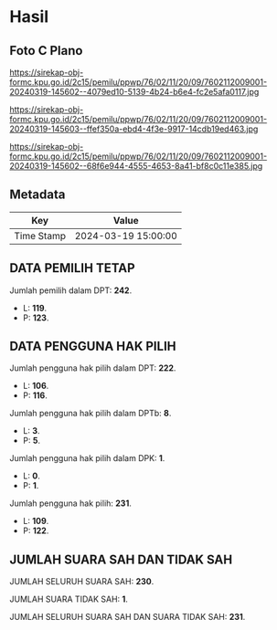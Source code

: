 # Hasil

## Foto C Plano

https://sirekap-obj-formc.kpu.go.id/2c15/pemilu/ppwp/76/02/11/20/09/7602112009001-20240319-145602--4079ed10-5139-4b24-b6e4-fc2e5afa0117.jpg

https://sirekap-obj-formc.kpu.go.id/2c15/pemilu/ppwp/76/02/11/20/09/7602112009001-20240319-145603--ffef350a-ebd4-4f3e-9917-14cdb19ed463.jpg

https://sirekap-obj-formc.kpu.go.id/2c15/pemilu/ppwp/76/02/11/20/09/7602112009001-20240319-145602--68f6e944-4555-4653-8a41-bf8c0c11e385.jpg


## Metadata

| Key        | Value               |
| ---------- | ------------------- |
| Time Stamp | 2024-03-19 15:00:00 |


## DATA PEMILIH TETAP

Jumlah pemilih dalam DPT: **242**.
 * L: **119**.
 * P: **123**.

## DATA PENGGUNA HAK PILIH

Jumlah pengguna hak pilih dalam DPT: **222**.
 * L: **106**.
 * P: **116**.

Jumlah pengguna hak pilih dalam DPTb: **8**.
 * L: **3**.
 * P: **5**.

Jumlah pengguna hak pilih dalam DPK: **1**.
 * L: **0**.
 * P: **1**.

Jumlah pengguna hak pilih: **231**.
 * L: **109**.
 * P: **122**.

## JUMLAH SUARA SAH DAN TIDAK SAH

JUMLAH SELURUH SUARA SAH: **230**.

JUMLAH SUARA TIDAK SAH: **1**.

JUMLAH SELURUH SUARA SAH DAN SUARA TIDAK SAH: **231**.



